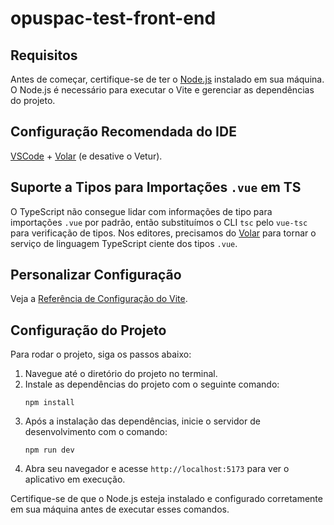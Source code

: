 # opuspac-test-front-end

## Requisitos

Antes de começar, certifique-se de ter o [Node.js](https://nodejs.org/) instalado em sua máquina. O Node.js é necessário para executar o Vite e gerenciar as dependências do projeto.

## Configuração Recomendada do IDE

[VSCode](https://code.visualstudio.com/) + [Volar](https://marketplace.visualstudio.com/items?itemName=Vue.volar) (e desative o Vetur).

## Suporte a Tipos para Importações `.vue` em TS

O TypeScript não consegue lidar com informações de tipo para importações `.vue` por padrão, então substituímos o CLI `tsc` pelo `vue-tsc` para verificação de tipos. Nos editores, precisamos do [Volar](https://marketplace.visualstudio.com/items?itemName=Vue.volar) para tornar o serviço de linguagem TypeScript ciente dos tipos `.vue`.

## Personalizar Configuração

Veja a [Referência de Configuração do Vite](https://vite.dev/config/).

## Configuração do Projeto

Para rodar o projeto, siga os passos abaixo:

1. Navegue até o diretório do projeto no terminal.
2. Instale as dependências do projeto com o seguinte comando:
   ```
   npm install
   ```
3. Após a instalação das dependências, inicie o servidor de desenvolvimento com o comando:
   ```
   npm run dev
   ```
4. Abra seu navegador e acesse `http://localhost:5173` para ver o aplicativo em execução.

Certifique-se de que o Node.js esteja instalado e configurado corretamente em sua máquina antes de executar esses comandos.

